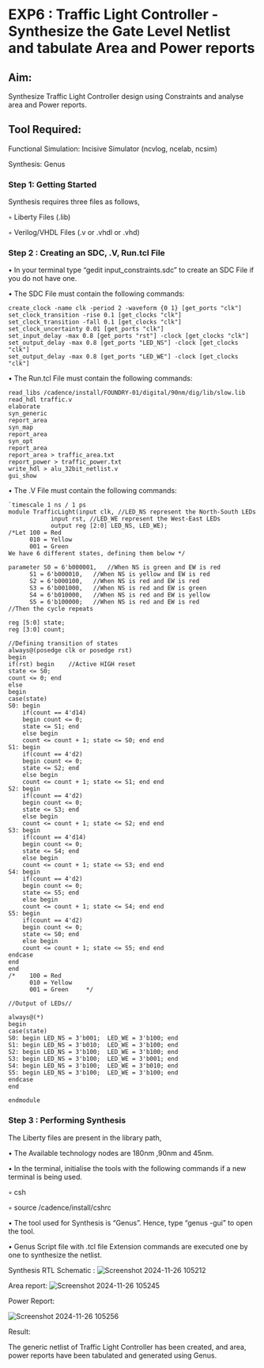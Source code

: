 # EXP6 : Traffic Light Controller -Synthesize the Gate Level Netlist and tabulate Area and Power reports

## Aim:

Synthesize Traffic Light Controller design using Constraints and analyse area and Power reports.

## Tool Required:

Functional Simulation: Incisive Simulator (ncvlog, ncelab, ncsim)

Synthesis: Genus

### Step 1: Getting Started

Synthesis requires three files as follows,

◦ Liberty Files (.lib)

◦ Verilog/VHDL Files (.v or .vhdl or .vhd)

### Step 2 : Creating an SDC, .V, Run.tcl File

•	In your terminal type “gedit input_constraints.sdc” to create an SDC File if you do not have one.

•	The SDC File must contain the following commands:

```
create_clock -name clk -period 2 -waveform {0 1} [get_ports "clk"]
set_clock_transition -rise 0.1 [get_clocks "clk"]
set_clock_transition -fall 0.1 [get_clocks "clk"]
set_clock_uncertainty 0.01 [get_ports "clk"]
set_input_delay -max 0.8 [get_ports "rst"] -clock [get_clocks "clk"]
set_output_delay -max 0.8 [get_ports "LED_NS"] -clock [get_clocks "clk"]
set_output_delay -max 0.8 [get_ports "LED_WE"] -clock [get_clocks "clk"]
```
•	The Run.tcl File must contain the following commands:

```
read_libs /cadence/install/FOUNDRY-01/digital/90nm/dig/lib/slow.lib
read_hdl traffic.v
elaborate
syn_generic
report_area
syn_map
report_area
syn_opt
report_area 
report_area > traffic_area.txt
report_power > traffic_power.txt
write_hdl > alu_32bit_netlist.v
gui_show
```

•	The .V File must contain the following commands:

```
`timescale 1 ns / 1 ps
module TrafficLight(input clk, //LED_NS represent the North-South LEDs
		    input rst, //LED_WE represent the West-East LEDs
		    output reg [2:0] LED_NS, LED_WE);
/*Let 100 = Red
      010 = Yellow
      001 = Green 
We have 6 different states, defining them below */

parameter S0 = 6'b000001,   //When NS is green and EW is red
	  S1 = 6'b000010,   //When NS is yellow and EW is red
	  S2 = 6'b000100,   //When NS is red and EW is red
	  S3 = 6'b001000,   //When NS is red and EW is green
	  S4 = 6'b010000,   //When NS is red and EW is yellow
	  S5 = 6'b100000;   //When NS is red and EW is red
//Then the cycle repeats

reg [5:0] state;
reg [3:0] count;

//Defining transition of states
always@(posedge clk or posedge rst)
begin
if(rst) begin    //Active HIGH reset
state <= S0;
count <= 0; end
else 
begin
case(state)
S0: begin 
	if(count == 4'd14)
	begin count <= 0;
	state <= S1; end
	else begin 
	count <= count + 1; state <= S0; end end
S1: begin 
	if(count == 4'd2)
	begin count <= 0;
	state <= S2; end
	else begin 
	count <= count + 1; state <= S1; end end
S2: begin 
	if(count == 4'd2)
	begin count <= 0;
	state <= S3; end
	else begin 
	count <= count + 1; state <= S2; end end
S3: begin 
	if(count == 4'd14)
	begin count <= 0;
	state <= S4; end
	else begin 
	count <= count + 1; state <= S3; end end
S4: begin 
	if(count == 4'd2)
	begin count <= 0;
	state <= S5; end
	else begin 
	count <= count + 1; state <= S4; end end
S5: begin 
	if(count == 4'd2)
	begin count <= 0;
	state <= S0; end
	else begin 
	count <= count + 1; state <= S5; end end
endcase
end
end
/*    100 = Red
      010 = Yellow
      001 = Green     */

//Output of LEDs//

always@(*)
begin
case(state) 
S0: begin LED_NS = 3'b001;  LED_WE = 3'b100; end
S1: begin LED_NS = 3'b010;  LED_WE = 3'b100; end
S2: begin LED_NS = 3'b100;  LED_WE = 3'b100; end
S3: begin LED_NS = 3'b100;  LED_WE = 3'b001; end
S4: begin LED_NS = 3'b100;  LED_WE = 3'b010; end
S5: begin LED_NS = 3'b100;  LED_WE = 3'b100; end
endcase
end

endmodule
```

### Step 3 : Performing Synthesis

The Liberty files are present in the library path,

• The Available technology nodes are 180nm ,90nm and 45nm.

• In the terminal, initialise the tools with the following commands if a new terminal is being used.

◦ csh

◦ source /cadence/install/cshrc

• The tool used for Synthesis is “Genus”. Hence, type “genus -gui” to open the tool.

• Genus Script file with .tcl file Extension commands are executed one by one to synthesize the netlist.

Synthesis RTL Schematic :
![Screenshot 2024-11-26 105212](https://github.com/user-attachments/assets/5f1a27ea-d92e-4bef-9c64-eab782a627b3)


Area report:
![Screenshot 2024-11-26 105245](https://github.com/user-attachments/assets/a90dc969-4b64-459e-a2e9-46ce9814fe8f)



Power Report:

![Screenshot 2024-11-26 105256](https://github.com/user-attachments/assets/760dfd3d-1f84-42ea-8059-b863ec60125c)

Result:

The generic netlist of Traffic Light Controller has been created, and area, power reports have been tabulated and generated using Genus.
